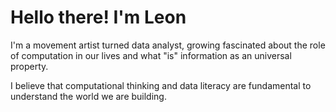 # Hello there! I'm Leon

I'm a movement artist turned data analyst, growing fascinated about the role of computation in our lives and what "is" information as an universal property.

I believe that computational thinking and data literacy are fundamental to understand the world we are building.
